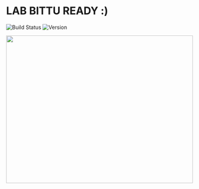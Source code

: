 # LAB BITTU READY :)
![Build Status](https://img.shields.io/badge/build-passing-brightgreen)
![Version](https://img.shields.io/badge/version-1.0.0-blue)


 
<img src="https://cdn.quotesgram.com/img/2/65/41609784-319553_541527822543305_1525519442_n.jpg" width="100%" height="400px" />
